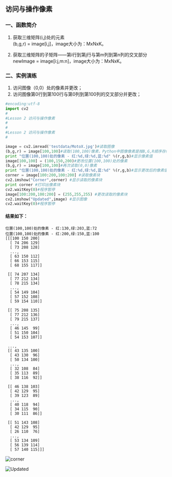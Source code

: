 ## 访问与操作像素

### 一、函数简介

1. 获取三维矩阵(i,j)处的元素   
(b,g,r) = image[i,j]，image大小为：MxNxK。

2. 获取三维矩阵的子矩阵——第i行到第j行与第m列到第n列的交叉部分   
newImage = image[i:j,m:n]，image大小为：MxNxK。


### 二、实例演练

1. 访问图像（0,0）处的像素并更改；  
2. 访问图像第0行到第100行与第0列到第100列的交叉部分并更改；

```python
#encoding:utf-8
import cv2
#
#Lesson 2 访问与操作像素
#
#
#Lesson 2 访问与操作像素
#

image = cv2.imread('testdata/MotoX.jpg')#读取图像
(b,g,r) = image[100,100]#读取(100,100)像素，Python中图像像素是按B,G,R顺序存储的
print "位置(100,100)处的像素 - 红:%d,绿:%d,蓝:%d" %(r,g,b)#显示像素值
image[100,100] = (100,150,200)#更改位置(100,100)处的像素
(b,g,r) = image[100,100]#再次读取(0,0)像素
print "位置(100,100)处的像素 - 红:%d,绿:%d,蓝:%d" %(r,g,b)#显示更改后的像素值
corner = image[100:200,100:200] #读取像素块
cv2.imshow("Corner",corner) #显示读取的像素块
print corner #打印出像素块
cv2.waitKey(0)#程序暂停
image[100:200,100:200] = (255,255,255) #更改读取的像素块
cv2.imshow("Updated",image) #显示图像
cv2.waitKey(0)#程序暂停
```

#### 结果如下：

```
位置(100,100)处的像素 - 红:130,绿:203,蓝:72
位置(100,100)处的像素 - 红:200,绿:150,蓝:100
[[[100 150 200]
  [ 74 206 129]
  [ 73 208 128]
  ...,
  [ 63 150 112]
  [ 66 153 115]
  [ 68 155 117]]

 [[ 74 207 134]
  [ 77 212 134]
  [ 78 215 134]
  ...,
  [ 54 149 104]
  [ 57 152 108]
  [ 59 154 110]]

 [[ 75 208 135]
  [ 77 212 136]
  [ 79 215 137]
  ...,
  [ 46 145  99]
  [ 51 150 104]
  [ 54 153 107]]

 ...,
 [[ 43 135 100]
  [ 43 130  96]
  [ 50 134 100]
  ...,
  [ 32 108  84]
  [ 35 113  89]
  [ 38 116  92]]

 [[ 46 138 103]
  [ 42 129  95]
  [ 39 123  89]
  ...,
  [ 40 118  94]
  [ 34 115  90]
  [ 30 111  86]]

 [[ 51 143 108]
  [ 42 129  95]
  [ 26 110  76]
  ...,
  [ 53 134 109]
  [ 56 139 114]
  [ 57 140 115]]]
```
![corner](http://ww1.sinaimg.cn/large/61b54654gw1extzi2o1hhj20b406s74j.jpg)

![Updated](http://ww4.sinaimg.cn/large/61b54654gw1extzinxqnyj211i0yktmf.jpg)

